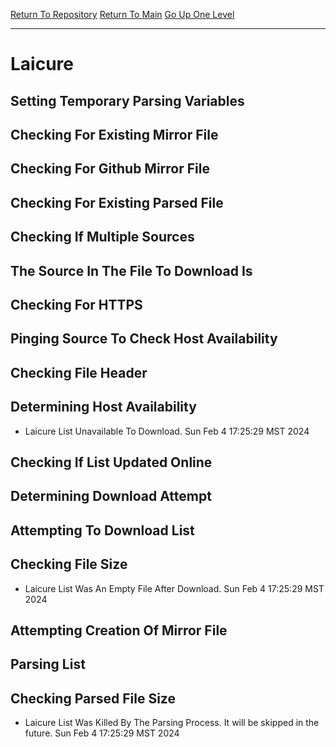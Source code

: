 [Return To Repository](https://github.com/DigitalWarrior/piholeparser/)
[Return To Main](https://github.com/DigitalWarrior/piholeparser/blob/master/RecentRunLogs/Mainlog.md)
[Go Up One Level](https://github.com/DigitalWarrior/piholeparser/blob/master/RecentRunLogs/TopLevelScripts/30-Processing-External-Blacklists.md)
____________________________________
# Laicure
## Setting Temporary Parsing Variables
## Checking For Existing Mirror File
## Checking For Github Mirror File
## Checking For Existing Parsed File
## Checking If Multiple Sources
## The Source In The File To Download Is
## Checking For HTTPS
## Pinging Source To Check Host Availability
## Checking File Header
## Determining Host Availability
* Laicure List Unavailable To Download. Sun Feb  4 17:25:29 MST 2024
## Checking If List Updated Online
## Determining Download Attempt
## Attempting To Download List
## Checking File Size
* Laicure List Was An Empty File After Download. Sun Feb  4 17:25:29 MST 2024
## Attempting Creation Of Mirror File
## Parsing List
## Checking Parsed File Size
* Laicure List Was Killed By The Parsing Process. It will be skipped in the future. Sun Feb  4 17:25:29 MST 2024
